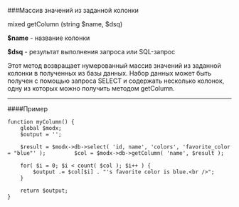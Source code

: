 ###Массив значений из заданной колонки

mixed getColumn (string $name, $dsq)

**$name** - название колонки

**$dsq** - результат выполнения запроса или SQL-запрос

Этот метод возвращает нумерованный массив значений из заданной колонки в полученных из базы данных. Набор данных может быть получен с помощью запроса SELECT и содержать несколько колонок, одну из которых можно получить методом getColumn.

***

####Пример

	function myColumn() {  
		global $modx;  
		$output = '';   
	
		$result = $modx->db->select( 'id, name', 'colors', 'favorite_color = "blue"' );  		$col = $modx->db->getColumn( 'name', $result );   
		
		for( $i = 0; $i < count( $col ); $i++ ) {  
			$output .= $col[$i] . "'s favorite color is blue.<br />";  
		}  
		
		return $output;  
	}